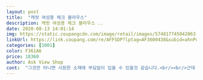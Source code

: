 ```yaml
---
layout: post 
title:  "캐럿 여성용 체크 블라우스" 
description: 캐럿 여성용 체크 블라우스 ..
date: 2020-08-13 14:01:14 
img: https://static.coupangcdn.com/image/retail/images/574817745042063-767770e7-d754-4a36-bde5-97df01602c40.jpg 
linkUrl: https://link.coupang.com/re/AFFSDP?lptag=AF3600438&subid=ahnPublicAsk&pageKey=1772375452&itemId=3017849837&vendorItemId=71006015595&traceid=V0-113-f35f163659b19e12 
categories: [1001] 
color: F361A6 
price: 18360 
author: Ask View Shop 
cont:  "그것만 아니면 시원한 소재에 부담없이 입을 수 있을것 같습니다.<br/><br/>근데 단추 부분과 단추구멍이 좀 지저분 합니다.<br/><br/>단추사이가 생각보다 큽니다 ᆢ마감이 딱 가격만큼입니다  재질은 시원해요 팔부분이 불편해서 마른 딸아이에게 입혀보니 모델핏처럼 예쁘네요 ᆢ 마른분이  잘 어울릴듯요<br/>사이즈 정당함 FREE 같구요<br/>실이 이리저리 삐죽 나와있네요.<br/>.<br/><br/>제 팔이 두꺼운 편인데 그래도 맞기는 한데 좀더 두꺼웠으면 끼는 느낌 받았을것 같아요<br/>제가66을 입는데 예쁘게 맞아요<br/>청바지에 있었을때 정말 잘 어울려요<br/>하나 더 구매하려고요.<br/> 저한테는 딱 어울리네요<br/>" 
---
```

